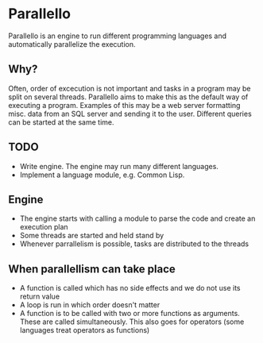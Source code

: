 # Parallello
Parallello is an engine to run different programming languages and automatically parallelize the execution.

## Why?
Often, order of excecution is not important and tasks in a program may be split on several threads. Parallello aims to make this as the default way of executing a program. Examples of this may be a web server formatting misc. data from an SQL server and sending it to the user. Different queries can be started at the same time.

## TODO
- Write engine. The engine may run many different languages.
- Implement a language module, e.g. Common Lisp.

## Engine
- The engine starts with calling a module to parse the code and create an execution plan
- Some threads are started and held stand by
- Whenever parrallelism is possible, tasks are distributed to the threads

## When parallellism can take place
- A function is called which has no side effects and we do not use its return value
- A loop is run in which order doesn't matter
- A function is to be called with two or more functions as arguments. These are called simultaneously. This also goes for operators (some languages treat operators as functions)
